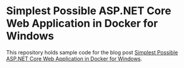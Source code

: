 # Simplest Possible ASP.NET Core Web Application in Docker for Windows

This repository holds sample code for the blog post [Simplest Possible ASP.NET Core Web Application in Docker for Windows]().